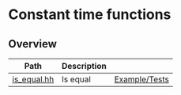 # Constant time functions

## Overview

| Path                        | Description |                                   |
| --------------------------- | ----------- | --------------------------------- |
| [is\_equal.hh](is_equal.hh) | Is equal    | [Example/Tests](is_equal.test.cc) |
